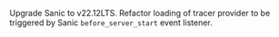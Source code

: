 Upgrade Sanic to v22.12LTS.
Refactor loading of tracer provider to be triggered by Sanic `before_server_start` event listener.
